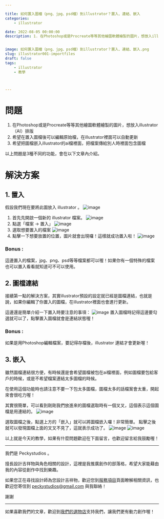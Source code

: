 ```yaml
---

title: 如何置入圖檔（png、jpg、psd檔）到illustrator？置入、連結、嵌入
categories:
    - illustrator

date: 2022-08-05 00:00:00
description: 1. 在Photoshop或是Procreate等等其他繪圖軟體繪製的圖片，想放入illustrator（AI）排版 2. 希望在置入圖檔後可以編輯原始檔，在illustrator裡面可以自動更新 3. 希望把圖檔嵌入illustrator的ai檔裡面，把檔案傳給別人時裡面包含圖檔


image: 如何置入圖檔（png、jpg、psd檔）到illustrator？置入、連結、嵌入.png
slug: illustrator001-importfiles
draft: false
tags:
    - illustrator
    - 教學



---
```



# 問題
1. 在Photoshop或是Procreate等等其他繪圖軟體繪製的圖片，想放入illustrator（AI）排版
2. 希望在置入圖檔後可以編輯原始檔，在illustrator裡面可以自動更新
3. 希望把圖檔嵌入illustrator的ai檔裡面，把檔案傳給別人時裡面包含圖檔

以上問題是3種不同的功能，會在以下文章內介紹。

# 解決方案
## 1. 置入
假設我們現在要將此圖放入 illustrator 。
![image](PON_design-02.png)
1. 首先先開啟一個新的 illustrator 檔案。
![image](01898FB5-5154-4374-9A63-66123C6C6545.png)
2. 點選「檔案 -> 置入」
![image](DDB705B7-BAA8-47EB-97D4-113307ABE902.png)
3.  選取想要置入的檔案
![image](77F316E5-F853-40FD-9938-E31EF82DE026.png)
4. 點擊一下想要放置的位置，圖片就會出現囉！這樣就成功置入啦！
![image](083BC066-18AC-4D95-A2D6-2190AC04BBD6.png)
### Bonus :  
這邊置入的檔案，jpg、png、psd等等檔案都可以喔！如果你有一個特殊的檔案也可以置入看看就知道可不可以使用。

## 2. 圖檔連結
接續第一點的解決方案，其實illustrator預設的設定就已經是圖檔連結，也就是說，如果你編輯了你置入的圖檔，在illustrator裡面也會進行更新。

這邊還是簡單介紹一下置入時要注意的事項：
![image](DD65AAE6-CCC0-47AA-AF94-98BB68A4663A.png)
置入圖檔時記得這邊要勾選就可以了，點擊置入圖檔就會是連結狀態喔！

### Bonus :
如果是用Photoshop編輯檔案，要記得存檔後，illustrator 連結才會更新喔！

## 3. 嵌入
雖然圖檔連結很方便，有時候還是會希望圖檔被包在ai檔裡面，例如圖檔要包給客戶的時候，或是不希望檔案連結太多圖檔的時候。

在使用這個功能時也請注意不要一下包太多圖檔，圖檔太多的話檔案會太重，開起來會很吃力喔！

其實很簡單，可以看到剛剛我們放進來的圖檔選取時有一個叉叉，這個表示這個圖檔是用連結的。
![image](D556CC02-2916-496B-B60D-57FBEB1D0A12.png)

選取圖檔之後，點選上方的「嵌入」就可以將圖檔嵌入囉！非常簡單。
點擊之後就可以發現圖檔上面的叉叉不見了，這就表示成功了。
![image](ED3F3A11-7927-42BA-90DF-49C52CC3DF1A.png)
![image](EC3C2A12-0729-4554-BCCD-3969AD0C972C.png)

以上就是今天的教學，如果有什麼問題歡迎在下面留言，也歡迎留言給我鼓勵喔！

---

我們是 Peckystudios 。

擅長設計吉祥物與角色相關的設計，這裡是我推廣創作的部落格，希望大家能藉由我的內容從創作中找到樂趣。

如果您正在尋找設計師為您設計吉祥物，歡迎您到[服務項目](https://peckyhsieh.wixsite.com/peckystudiosservice)頁面瞭解相關資訊，也歡迎您寄信到 peckystudios@gmail.com 與我聯絡！

謝謝

---

如果喜歡我們的文章，歡迎到[我們的選物店](https://www.rakuten.com.tw/shop/peckystudio/)支持我們，讓我們更有動力創作喔！